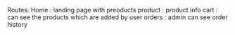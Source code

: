 Routes:
Home : landing page with preoducts
product : product info
cart : can see the products which are added by user
orders : admin can see order history
